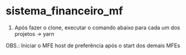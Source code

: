 # sistema_financeiro_mf

1. Após fazer o clone, executar o comando abaixo para cada um dos projetos
-> yarn

OBS.: Iniciar o MFE host de preferência após o start dos demais MFEs 
